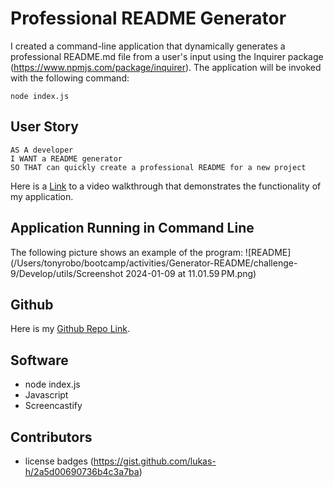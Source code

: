 # Professional README Generator 

I created a command-line application that dynamically generates a professional README.md file from a user's input using the Inquirer package (https://www.npmjs.com/package/inquirer). 
The application will be invoked with the following command:

```
node index.js
```
## User Story

```
AS A developer
I WANT a README generator
SO THAT can quickly create a professional README for a new project
```
Here is a <a href="https://drive.google.com/file/d/1o3QnLn1U9hjhw7LMcgbhvDRobVjspD1D/view" target="_blank">Link</a> to a video walkthrough that demonstrates the functionality of my application.

## Application Running in Command Line
The following picture shows an example of the program:
![README] (/Users/tonyrobo/bootcamp/activities/Generator-README/challenge-9/Develop/utils/Screenshot 2024-01-09 at 11.01.59 PM.png)

## Github
Here is my <a href="https://github.com/arielRvaldez/challenge-9" target="_blank">Github Repo Link</a>.

## Software
- node index.js
- Javascript
- Screencastify

## Contributors
- license badges (https://gist.github.com/lukas-h/2a5d00690736b4c3a7ba)

